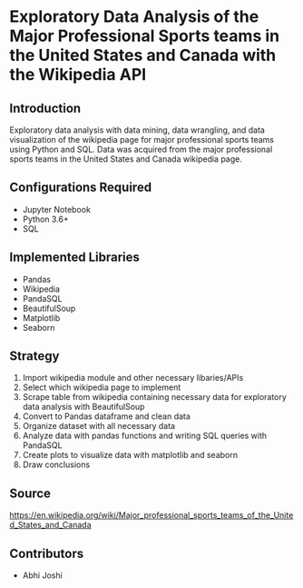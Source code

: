 # Exploratory Data Analysis of the Major Professional Sports teams in the United States and Canada with the Wikipedia API

## Introduction
Exploratory data analysis with data mining, data wrangling, and data visualization of the wikipedia page for major professional sports teams using Python and SQL. Data was acquired from the major professional sports teams in the United States and Canada wikipedia page.

## Configurations Required
- Jupyter Notebook
- Python 3.6+
- SQL

## Implemented Libraries
- Pandas
- Wikipedia
- PandaSQL
- BeautifulSoup
- Matplotlib
- Seaborn

## Strategy
1. Import wikipedia module and other necessary libaries/APIs
2. Select which wikipedia page to implement
3. Scrape table from wikipedia containing necessary data for exploratory data analysis with BeautifulSoup
4. Convert to Pandas dataframe and clean data
5. Organize dataset with all necessary data
6. Analyze data with pandas functions and writing SQL queries with PandaSQL
7. Create plots to visualize data with matplotlib and seaborn
8. Draw conclusions

## Source
https://en.wikipedia.org/wiki/Major_professional_sports_teams_of_the_United_States_and_Canada

## Contributors
- Abhi Joshi
